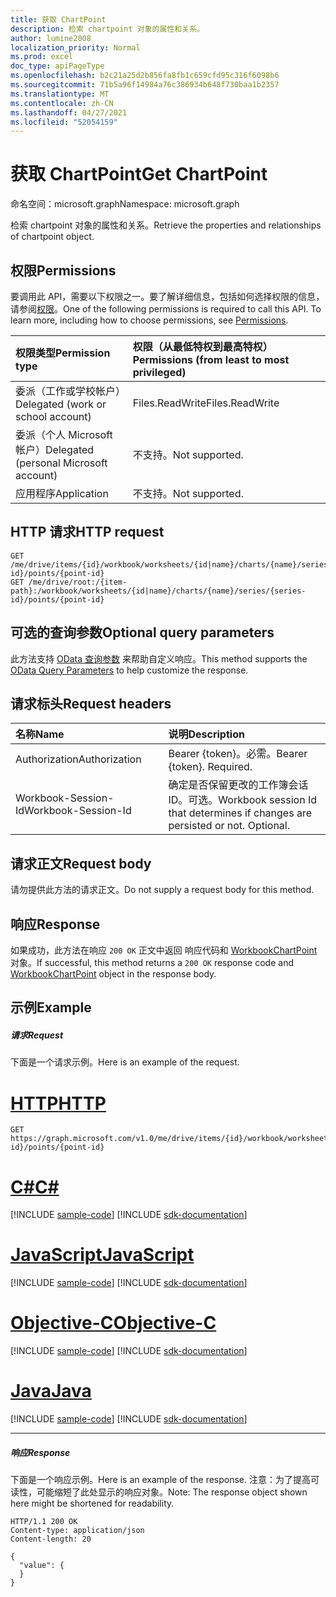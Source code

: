 ```yaml
---
title: 获取 ChartPoint
description: 检索 chartpoint 对象的属性和关系。
author: lumine2008
localization_priority: Normal
ms.prod: excel
doc_type: apiPageType
ms.openlocfilehash: b2c21a25d2b856fa8fb1c659cfd95c316f6098b6
ms.sourcegitcommit: 71b5a96f14984a76c386934b648f730baa1b2357
ms.translationtype: MT
ms.contentlocale: zh-CN
ms.lasthandoff: 04/27/2021
ms.locfileid: "52054159"
---
```

# <a name="get-chartpoint"></a><span data-ttu-id="40db5-103">获取 ChartPoint</span><span class="sxs-lookup"><span data-stu-id="40db5-103">Get ChartPoint</span></span>

<span data-ttu-id="40db5-104">命名空间：microsoft.graph</span><span class="sxs-lookup"><span data-stu-id="40db5-104">Namespace: microsoft.graph</span></span>

<span data-ttu-id="40db5-105">检索 chartpoint 对象的属性和关系。</span><span class="sxs-lookup"><span data-stu-id="40db5-105">Retrieve the properties and relationships of chartpoint object.</span></span>
## <a name="permissions"></a><span data-ttu-id="40db5-106">权限</span><span class="sxs-lookup"><span data-stu-id="40db5-106">Permissions</span></span>
<span data-ttu-id="40db5-p101">要调用此 API，需要以下权限之一。要了解详细信息，包括如何选择权限的信息，请参阅[权限](/graph/permissions-reference)。</span><span class="sxs-lookup"><span data-stu-id="40db5-p101">One of the following permissions is required to call this API. To learn more, including how to choose permissions, see [Permissions](/graph/permissions-reference).</span></span>

|<span data-ttu-id="40db5-109">权限类型</span><span class="sxs-lookup"><span data-stu-id="40db5-109">Permission type</span></span>      | <span data-ttu-id="40db5-110">权限（从最低特权到最高特权）</span><span class="sxs-lookup"><span data-stu-id="40db5-110">Permissions (from least to most privileged)</span></span>              |
|:--------------------|:---------------------------------------------------------|
|<span data-ttu-id="40db5-111">委派（工作或学校帐户）</span><span class="sxs-lookup"><span data-stu-id="40db5-111">Delegated (work or school account)</span></span> | <span data-ttu-id="40db5-112">Files.ReadWrite</span><span class="sxs-lookup"><span data-stu-id="40db5-112">Files.ReadWrite</span></span>    |
|<span data-ttu-id="40db5-113">委派（个人 Microsoft 帐户）</span><span class="sxs-lookup"><span data-stu-id="40db5-113">Delegated (personal Microsoft account)</span></span> | <span data-ttu-id="40db5-114">不支持。</span><span class="sxs-lookup"><span data-stu-id="40db5-114">Not supported.</span></span>    |
|<span data-ttu-id="40db5-115">应用程序</span><span class="sxs-lookup"><span data-stu-id="40db5-115">Application</span></span> | <span data-ttu-id="40db5-116">不支持。</span><span class="sxs-lookup"><span data-stu-id="40db5-116">Not supported.</span></span> |

## <a name="http-request"></a><span data-ttu-id="40db5-117">HTTP 请求</span><span class="sxs-lookup"><span data-stu-id="40db5-117">HTTP request</span></span>
<!-- { "blockType": "ignored" } -->
```http
GET /me/drive/items/{id}/workbook/worksheets/{id|name}/charts/{name}/series/{series-id}/points/{point-id}
GET /me/drive/root:/{item-path}:/workbook/worksheets/{id|name}/charts/{name}/series/{series-id}/points/{point-id}
```
## <a name="optional-query-parameters"></a><span data-ttu-id="40db5-118">可选的查询参数</span><span class="sxs-lookup"><span data-stu-id="40db5-118">Optional query parameters</span></span>
<span data-ttu-id="40db5-119">此方法支持 [OData 查询参数](/graph/query-parameters) 来帮助自定义响应。</span><span class="sxs-lookup"><span data-stu-id="40db5-119">This method supports the [OData Query Parameters](/graph/query-parameters) to help customize the response.</span></span>

## <a name="request-headers"></a><span data-ttu-id="40db5-120">请求标头</span><span class="sxs-lookup"><span data-stu-id="40db5-120">Request headers</span></span>
| <span data-ttu-id="40db5-121">名称</span><span class="sxs-lookup"><span data-stu-id="40db5-121">Name</span></span>      |<span data-ttu-id="40db5-122">说明</span><span class="sxs-lookup"><span data-stu-id="40db5-122">Description</span></span>|
|:----------|:----------|
| <span data-ttu-id="40db5-123">Authorization</span><span class="sxs-lookup"><span data-stu-id="40db5-123">Authorization</span></span>  | <span data-ttu-id="40db5-p102">Bearer {token}。必需。</span><span class="sxs-lookup"><span data-stu-id="40db5-p102">Bearer {token}. Required.</span></span> |
| <span data-ttu-id="40db5-126">Workbook-Session-Id</span><span class="sxs-lookup"><span data-stu-id="40db5-126">Workbook-Session-Id</span></span>  | <span data-ttu-id="40db5-p103">确定是否保留更改的工作簿会话 ID。可选。</span><span class="sxs-lookup"><span data-stu-id="40db5-p103">Workbook session Id that determines if changes are persisted or not. Optional.</span></span>|

## <a name="request-body"></a><span data-ttu-id="40db5-129">请求正文</span><span class="sxs-lookup"><span data-stu-id="40db5-129">Request body</span></span>
<span data-ttu-id="40db5-130">请勿提供此方法的请求正文。</span><span class="sxs-lookup"><span data-stu-id="40db5-130">Do not supply a request body for this method.</span></span>

## <a name="response"></a><span data-ttu-id="40db5-131">响应</span><span class="sxs-lookup"><span data-stu-id="40db5-131">Response</span></span>

<span data-ttu-id="40db5-132">如果成功，此方法在响应 `200 OK` 正文中返回 响应代码和 [WorkbookChartPoint](../resources/chartpoint.md) 对象。</span><span class="sxs-lookup"><span data-stu-id="40db5-132">If successful, this method returns a `200 OK` response code and [WorkbookChartPoint](../resources/chartpoint.md) object in the response body.</span></span>
## <a name="example"></a><span data-ttu-id="40db5-133">示例</span><span class="sxs-lookup"><span data-stu-id="40db5-133">Example</span></span>
##### <a name="request"></a><span data-ttu-id="40db5-134">请求</span><span class="sxs-lookup"><span data-stu-id="40db5-134">Request</span></span>
<span data-ttu-id="40db5-135">下面是一个请求示例。</span><span class="sxs-lookup"><span data-stu-id="40db5-135">Here is an example of the request.</span></span>

# <a name="http"></a>[<span data-ttu-id="40db5-136">HTTP</span><span class="sxs-lookup"><span data-stu-id="40db5-136">HTTP</span></span>](#tab/http)
<!-- {
  "blockType": "request",
  "name": "get_chartpoint"
}-->
```msgraph-interactive
GET https://graph.microsoft.com/v1.0/me/drive/items/{id}/workbook/worksheets/{id|name}/charts/{name}/series/{series-id}/points/{point-id}
```
# <a name="c"></a>[<span data-ttu-id="40db5-137">C#</span><span class="sxs-lookup"><span data-stu-id="40db5-137">C#</span></span>](#tab/csharp)
[!INCLUDE [sample-code](../includes/snippets/csharp/get-chartpoint-csharp-snippets.md)]
[!INCLUDE [sdk-documentation](../includes/snippets/snippets-sdk-documentation-link.md)]

# <a name="javascript"></a>[<span data-ttu-id="40db5-138">JavaScript</span><span class="sxs-lookup"><span data-stu-id="40db5-138">JavaScript</span></span>](#tab/javascript)
[!INCLUDE [sample-code](../includes/snippets/javascript/get-chartpoint-javascript-snippets.md)]
[!INCLUDE [sdk-documentation](../includes/snippets/snippets-sdk-documentation-link.md)]

# <a name="objective-c"></a>[<span data-ttu-id="40db5-139">Objective-C</span><span class="sxs-lookup"><span data-stu-id="40db5-139">Objective-C</span></span>](#tab/objc)
[!INCLUDE [sample-code](../includes/snippets/objc/get-chartpoint-objc-snippets.md)]
[!INCLUDE [sdk-documentation](../includes/snippets/snippets-sdk-documentation-link.md)]

# <a name="java"></a>[<span data-ttu-id="40db5-140">Java</span><span class="sxs-lookup"><span data-stu-id="40db5-140">Java</span></span>](#tab/java)
[!INCLUDE [sample-code](../includes/snippets/java/get-chartpoint-java-snippets.md)]
[!INCLUDE [sdk-documentation](../includes/snippets/snippets-sdk-documentation-link.md)]

---

##### <a name="response"></a><span data-ttu-id="40db5-141">响应</span><span class="sxs-lookup"><span data-stu-id="40db5-141">Response</span></span>
<span data-ttu-id="40db5-142">下面是一个响应示例。</span><span class="sxs-lookup"><span data-stu-id="40db5-142">Here is an example of the response.</span></span> <span data-ttu-id="40db5-143">注意：为了提高可读性，可能缩短了此处显示的响应对象。</span><span class="sxs-lookup"><span data-stu-id="40db5-143">Note: The response object shown here might be shortened for readability.</span></span>
<!-- {
  "blockType": "response",
  "truncated": true,
  "@odata.type": "microsoft.graph.workbookChartPoint"
} -->
```http
HTTP/1.1 200 OK
Content-type: application/json
Content-length: 20

{
  "value": {
  }
}
```

<!-- uuid: 8fcb5dbc-d5aa-4681-8e31-b001d5168d79
2015-10-25 14:57:30 UTC -->
<!-- {
  "type": "#page.annotation",
  "description": "Get ChartPoint",
  "keywords": "",
  "section": "documentation",
  "tocPath": "",
  "suppressions": [
  ]
}-->
